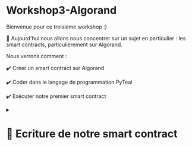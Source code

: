 # Workshop3-Algorand
Bienvenue pour ce troisième workshop :)

🧵 Aujourd'hui nous allons nous concentrer sur un sujet en particulier : les smart contracts, particulièrement sur Algorand. 

Nous verrons comment : 

✔️ Créer un smart contract sur Algorand 

✔️ Coder dans le langage de programmation PyTeal 

✔️ Exécuter notre premier smart contract 



<details>
  <summary>
  <h1>🤝 Ecriture de notre smart contract </h1>
  </summary>
  

  </details>
